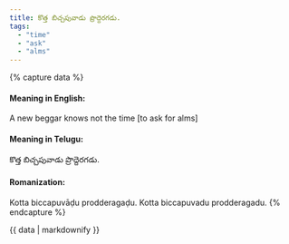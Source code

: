 ```yaml
---
title: కొత్త బిచ్చపువాడు ప్రొద్దెరగడు.
tags:
  - "time"
  - "ask"
  - "alms"
---
```


{% capture data %}
#### Meaning in English:
A new beggar knows not the time [to ask for alms]

#### Meaning in Telugu:
కొత్త బిచ్చపువాడు ప్రొద్దెరగడు.

#### Romanization:
Kotta biccapuvāḍu prodderagaḍu.
Kotta biccapuvadu prodderagadu.
{% endcapture %}

{{ data | markdownify }}

